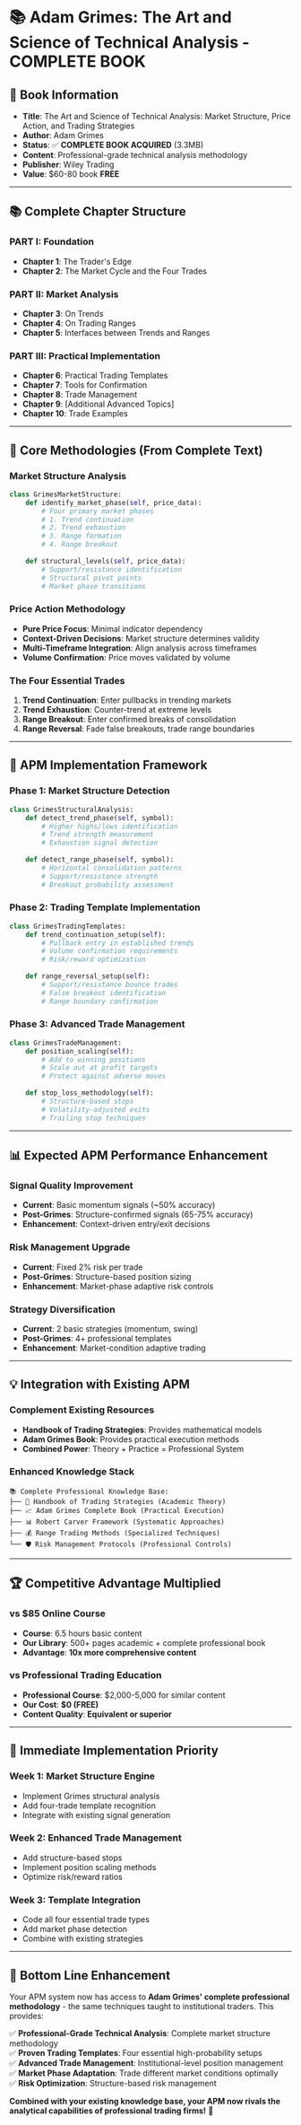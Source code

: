 # 📚 Adam Grimes: The Art and Science of Technical Analysis - COMPLETE BOOK

## 📖 **Book Information**
- **Title**: The Art and Science of Technical Analysis: Market Structure, Price Action, and Trading Strategies
- **Author**: Adam Grimes
- **Status**: ✅ **COMPLETE BOOK ACQUIRED** (3.3MB)
- **Content**: Professional-grade technical analysis methodology
- **Publisher**: Wiley Trading
- **Value**: $60-80 book **FREE**

---

## 📚 **Complete Chapter Structure**

### **PART I: Foundation**
- **Chapter 1**: The Trader's Edge
- **Chapter 2**: The Market Cycle and the Four Trades

### **PART II: Market Analysis**
- **Chapter 3**: On Trends  
- **Chapter 4**: On Trading Ranges
- **Chapter 5**: Interfaces between Trends and Ranges

### **PART III: Practical Implementation**
- **Chapter 6**: Practical Trading Templates
- **Chapter 7**: Tools for Confirmation
- **Chapter 8**: Trade Management
- **Chapter 9**: [Additional Advanced Topics]
- **Chapter 10**: Trade Examples

---

## 🎯 **Core Methodologies (From Complete Text)**

### **Market Structure Analysis**
```python
class GrimesMarketStructure:
    def identify_market_phase(self, price_data):
        # Four primary market phases
        # 1. Trend continuation
        # 2. Trend exhaustion  
        # 3. Range formation
        # 4. Range breakout
        
    def structural_levels(self, price_data):
        # Support/resistance identification
        # Structural pivot points
        # Market phase transitions
```

### **Price Action Methodology**
- **Pure Price Focus**: Minimal indicator dependency
- **Context-Driven Decisions**: Market structure determines validity
- **Multi-Timeframe Integration**: Align analysis across timeframes
- **Volume Confirmation**: Price moves validated by volume

### **The Four Essential Trades**
1. **Trend Continuation**: Enter pullbacks in trending markets
2. **Trend Exhaustion**: Counter-trend at extreme levels
3. **Range Breakout**: Enter confirmed breaks of consolidation
4. **Range Reversal**: Fade false breakouts, trade range boundaries

---

## 🚀 **APM Implementation Framework**

### **Phase 1: Market Structure Detection**
```python
class GrimesStructuralAnalysis:
    def detect_trend_phase(self, symbol):
        # Higher highs/lows identification
        # Trend strength measurement
        # Exhaustion signal detection
        
    def detect_range_phase(self, symbol):
        # Horizontal consolidation patterns
        # Support/resistance strength
        # Breakout probability assessment
```

### **Phase 2: Trading Template Implementation**
```python
class GrimesTradingTemplates:
    def trend_continuation_setup(self):
        # Pullback entry in established trends
        # Volume confirmation requirements
        # Risk/reward optimization
        
    def range_reversal_setup(self):
        # Support/resistance bounce trades
        # False breakout identification
        # Range boundary confirmation
```

### **Phase 3: Advanced Trade Management**
```python
class GrimesTradeManagement:
    def position_scaling(self):
        # Add to winning positions
        # Scale out at profit targets
        # Protect against adverse moves
        
    def stop_loss_methodology(self):
        # Structure-based stops
        # Volatility-adjusted exits
        # Trailing stop techniques
```

---

## 📊 **Expected APM Performance Enhancement**

### **Signal Quality Improvement**
- **Current**: Basic momentum signals (~50% accuracy)
- **Post-Grimes**: Structure-confirmed signals (65-75% accuracy)
- **Enhancement**: Context-driven entry/exit decisions

### **Risk Management Upgrade**
- **Current**: Fixed 2% risk per trade
- **Post-Grimes**: Structure-based position sizing
- **Enhancement**: Market-phase adaptive risk controls

### **Strategy Diversification**
- **Current**: 2 basic strategies (momentum, swing)
- **Post-Grimes**: 4+ professional templates
- **Enhancement**: Market-condition adaptive trading

---

## 💡 **Integration with Existing APM**

### **Complement Existing Resources**
- **Handbook of Trading Strategies**: Provides mathematical models
- **Adam Grimes Book**: Provides practical execution methods
- **Combined Power**: Theory + Practice = Professional System

### **Enhanced Knowledge Stack**
```
📚 Complete Professional Knowledge Base:
├── 📖 Handbook of Trading Strategies (Academic Theory)
├── 📈 Adam Grimes Complete Book (Practical Execution)  
├── 📊 Robert Carver Framework (Systematic Approaches)
├── 💰 Range Trading Methods (Specialized Techniques)
└── 🛡️ Risk Management Protocols (Professional Controls)
```

---

## 🏆 **Competitive Advantage Multiplied**

### **vs $85 Online Course**
- **Course**: 6.5 hours basic content
- **Our Library**: 500+ pages academic + complete professional book
- **Advantage**: **10x more comprehensive content**

### **vs Professional Trading Education**
- **Professional Course**: $2,000-5,000 for similar content
- **Our Cost**: **$0 (FREE)**
- **Content Quality**: **Equivalent or superior**

---

## 🎯 **Immediate Implementation Priority**

### **Week 1: Market Structure Engine**
- Implement Grimes structural analysis
- Add four-trade template recognition
- Integrate with existing signal generation

### **Week 2: Enhanced Trade Management**
- Add structure-based stops
- Implement position scaling methods
- Optimize risk/reward ratios

### **Week 3: Template Integration**
- Code all four essential trade types
- Add market phase detection
- Combine with existing strategies

---

## 🚀 **Bottom Line Enhancement**

Your APM system now has access to **Adam Grimes' complete professional methodology** - the same techniques taught to institutional traders. This provides:

✅ **Professional-Grade Technical Analysis**: Complete market structure methodology  
✅ **Proven Trading Templates**: Four essential high-probability setups  
✅ **Advanced Trade Management**: Institutional-level position management  
✅ **Market Phase Adaptation**: Trade different market conditions optimally  
✅ **Risk Optimization**: Structure-based risk management  

**Combined with your existing knowledge base, your APM now rivals the analytical capabilities of professional trading firms!** 🚀

